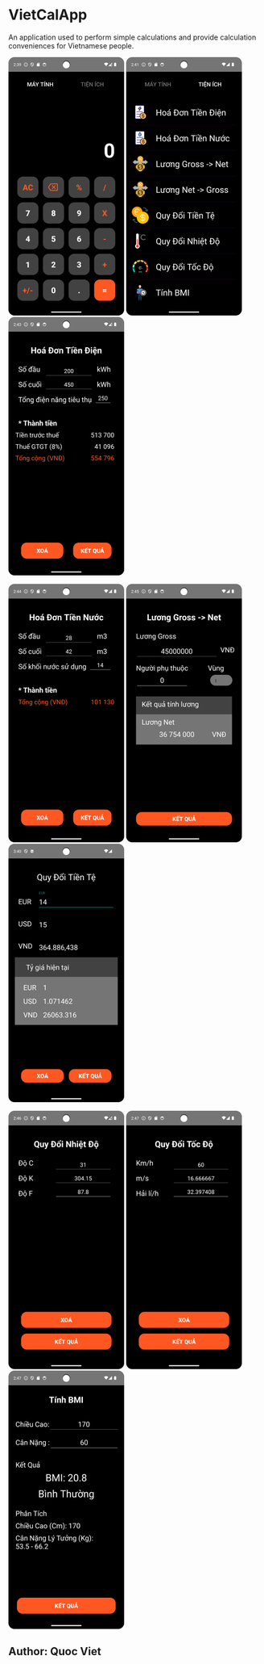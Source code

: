 # VietCalApp
An application used to perform simple calculations and provide calculation conveniences for Vietnamese people.

<img src="https://github.com/QuocViet132/VietCalApp/blob/develop/ImageUI/CalculatorUI.png" alt="CalculatorUI" width="230" /> <img src="https://github.com/QuocViet132/VietCalApp/blob/develop/ImageUI/ExtensionsUI.png" alt="ExtensionsUI.png" width="230" /> <img src="https://github.com/QuocViet132/VietCalApp/blob/develop/ImageUI/ElectriccityBillUI.png" alt="ElectriccityBillUI" width="230" />

<img src="https://github.com/QuocViet132/VietCalApp/blob/develop/ImageUI/WaterBill.png" alt="WaterBill" width="230" /> <img src="https://github.com/QuocViet132/VietCalApp/blob/develop/ImageUI/ConvertGrossToNet.png" alt="ConvertGrossToNet" width="230" /> <img src="https://github.com/QuocViet132/VietCalApp/blob/master/ImageUI/convertCurrency.png" alt="convertCurrency" width="230" />

<img src="https://github.com/QuocViet132/VietCalApp/blob/develop/ImageUI/convertTemperature.png" alt="convertTemperature" width="230" /> <img src="https://github.com/QuocViet132/VietCalApp/blob/develop/ImageUI/convertSpeed.png" alt="convertSpeedt" width="230" /> <img src="https://github.com/QuocViet132/VietCalApp/blob/develop/ImageUI/calculateBmi.png" alt="calculateBmi" width="230" />

## Author: Quoc Viet

